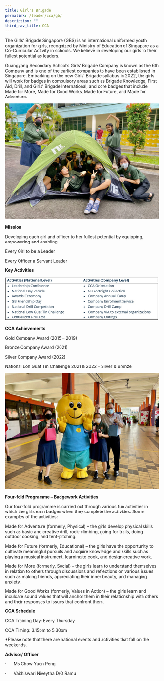 ```yaml
---
title: Girl's Brigade
permalink: /leader/cca/gb/
description: ""
third_nav_title: CCA
---
```

The Girls’ Brigade Singapore (GBS) is an international uniformed youth organization for girls, recognized by Ministry of Education of Singapore as a Co-Curricular Activity in schools. We believe in developing our girls to their fullest potential as leaders.

Guangyang Secondary School’s Girls’ Brigade Company is known as the 6th Company and is one of the earliest companies to have been established in Singapore. Embarking on the new Girls’ Brigade syllabus in 2022, the girls will work for badges in compulsory areas such as Brigade Knowledge, First Aid, Drill, and Girls’ Brigade International, and core badges that include Made for More, Made for Good Works, Made for Future, and Made for Adventure.

![](/images/Student%20Leader/Uniform%20Group/gb%20(5).jpg)

**Mission**

Developing each girl and officer to her fullest potential by equipping, empowering and enabling

Every Girl to be a Leader

Every Officer a Servant Leader

**Key Activities**

![](/images/Student%20Leader/Uniform%20Group/gb%20table.jpg)

**CCA Achievements**

Gold Company Award (2015 – 2019)

Bronze Company Award (2021)

Silver Company Award (2022)

National Loh Guat Tin Challenge 2021 & 2022 – Silver & Bronze

![](/images/Student%20Leader/Uniform%20Group/gb%20(1).jpeg)

**Four-fold Programme – Badgework Activities**

Our four-fold programme is carried out through various fun activities in which the girls earn badges when they complete the activities. Some examples of the activities:

Made for Adventure (formerly, Physical) – the girls develop physical skills such as basic and creative drill, rock-climbing, going for trails, doing outdoor cooking, and tent-pitching.

Made for Future (formerly, Educational) – the girls have the opportunity to cultivate meaningful pursuits and acquire knowledge and skills such as playing a musical instrument, learning to cook, and design creative work.

Made for More (formerly, Social) – the girls learn to understand themselves in relation to others through discussions and reflections on various issues such as making friends, appreciating their inner beauty, and managing anxiety.

Made for Good Works (formerly, Values in Action) – the girls learn and inculcate sound values that will anchor them in their relationship with others and their responses to issues that confront them.

**CCA Schedule**

CCA Training Day: Every Thursday

CCA Timing: 3.15pm to 5.30pm

\*Please note that there are national events and activities that fall on the weekends.

**Advisor/ Officer**

·      Ms Chow Yuen Peng

·      Vaithiswari Niveytha D/O Ramu